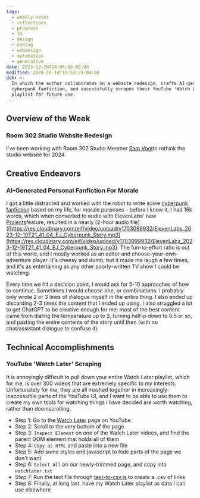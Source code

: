 ```yaml
---
tags:
  - weekly-notes
  - reflections
  - progress
  - 3d
  - design
  - coding
  - webdesign
  - automation
  - generative
date: 2023-12-20T14:06:08-05:00
modified: 2024-10-14T19:53:31-04:00
dek: >-
  In which the author collaborates on a website redesign, crafts AI-generated
  cyberpunk fanfiction, and successfully scrapes their YouTube 'Watch Later'
  playlist for future use.
---
```


##  Overview of the Week

### Room 302 Studio Website Redesign

I've been working with Room 302 Studio Member [Sam Vogt](https://www.samvogt.com)to rethink the studio website for 2024.

##  Creative Endeavors

### AI-Generated Personal Fanfiction For Morale

I got a little distracted and worked with the robot to write some [cyberpunk fanfiction](https://elk.zone/mastodon.social/@ejfox/111609270554619799) based on my life, for morale purposes - before I knew it, I had 16k words, which when converted to audio with ElevenLabs' new [Projects](https://elevenlabs.io/projects)feature, resulted in a nearly [2-hour audio file]([https://res.cloudinary.com/ejf/video/upload/v1703099932/ElevenLabs_2023-12-19T21_41_04_EJ_Cyberpunk_Story.mp3](https://res.cloudinary.com/ejf/video/upload/v1703099932/ElevenLabs_2023-12-19T21_41_04_EJ_Cyberpunk_Story.mp3). The fun-to-effort ratio is out of this world, and I mostly worked as an editor and choose-your-own-adventure player. It's cheesy and dumb, but it made me laugh a few times, and it's as entertaining as any other poorly-written TV show I could be watching.

Every time we hit a decision point, I would ask for 5-10 approaches of how to continue. Sometimes I would choose one, or combinations. I probably only wrote 2 or 3 lines of dialogue myself in the entire thing. I also ended up discarding 2-3 times the content that I ended up using. I also struggled a lot to get ChatGPT to be creative enough for me; most of the best content came from dialing the temperature up to 2, turning half-p down to 0.5 or so, and pasting the entire contents of the story until then (with no chat/assistant dialogue to confuse it).

##  Technical Accomplishments

### YouTube 'Watch Later' Scraping

It is annoyingly difficult to pull down your entire Watch Later playlist, which for me, is over 300 videos that are extremely specific to my interests. Unfortunately for me, they are all mashed together in increasingly-inaccessible parts of the YouTube UI, and I want to be able to use them to create my own tools for watching things I have decided are worth watching, rather than doomscrolling.

- Step 1: Go to the [Watch Later](https://www.youtube.com/playlist?list=WL) page on YouTube
- Step 2: Scroll to the very bottom of the page
- Step 3: `Inspect Element` on one of the Watch Later videos, and find the parent DOM element that holds all of them
- Step 4: `Copy as HTML` and paste into a new file
- Step 5: Add some styles and javascript to hide parts of the page we don't want
- Step 6: `Select All` on our newly-trimmed page, and copy into `watchlater.txt`
- Step 7: Run the text file through [text-to-csv.js](https://gist.github.com/ejfox/643e4f5339ae54da1722ad8d5c79e4ab) to create a .csv of links
- Step 8: Finally, at long last, have my Watch Later playlist as data I can use elsewhere
